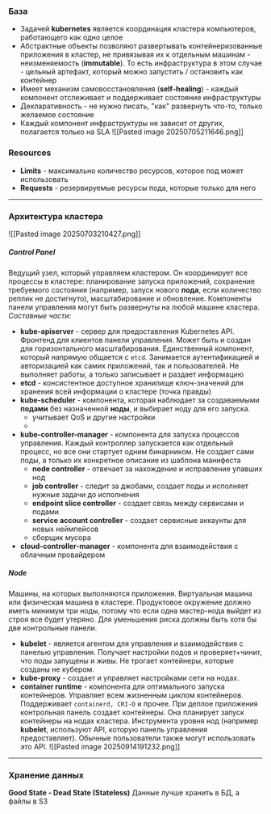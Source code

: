 ### База
- Задачей **kubernetes** является координация кластера компьютеров, работающего как одно целое
- Абстрактные объекты позволяют развертывать контейнеризованные приложения в кластер, не привязывая их к отдельным машинам - неизменяемость (**immutable**). То есть инфраструктура в этом случае - цельный артефакт, который можно запустить / остановить как контейнер
- Имеет механизм самовосстановления (**self-healing**) - каждый компонент отслеживает и поддерживает состояние инфраструктуры
- Декларативность - не нужно писать, "как" развернуть что-то, только желаемое состояние
- Каждый компонент инфраструктуры не зависит от других, полагается только на SLA
![[Pasted image 20250705211646.png]]
### Resources
- **Limits** - максимально количество ресурсов, которое под может использовать
- **Requests** - резервируемые ресурсы пода, которые только для него
***
### Архитектура кластера
![[Pasted image 20250703210427.png]]
##### Control Panel
Ведущий узел, который управляем кластером.
Он координирует все процессы в кластере: планирование запуска приложений, сохранение требуемого состояния (например, запуск нового **пода**, если количество реплик не достигнуто), масштабирование и обновление.
Компоненты панели управления могут быть развернуты на любой машине кластера.
*Составные части:*
- **kube-apiserver** - сервер для предоставления Kubernetes API. Фронтенд для клиентов панели управления. Может быть и создан для горизонтального масштабирования. Единственный компонент, который напрямую общается с `etcd`. Занимается аутентификацией и авторизацией как самих приложений, так и пользователей. Не выполняет работы, а только записывает и раздает информацию
- **etcd** - консистентное доступное хранилище ключ-значений для хранения всей информации о кластере (точка правды)
- **kube-scheduler** - компонента, которая наблюдает за создаваемыми **подами** без назначенной **ноды**, и выбирает ноду для его запуска.
	- учитывает QoS и другие настройки
	- 
- **kube-controller-manager** - компонента для запуска процессов управления. Каждый контроллер запускается как отдельный процесс, но все они стартует одним бинарником. Не создает сами поды, а только их конкретное описание из шаблона манифеста
	- **node controller** - отвечает за нахождение и исправление упавших нод
	- **job controller** - следит за джобами, создает поды и исполняет нужные задачи до исполнения
	- **endpoint slice controller** - создает связь между сервисами и подами
	- **service account controller** - создает сервисные аккаунты для новых неймпейсов
	- сборщик мусора
- **cloud-controller-manager** - компонента для взаимодействия с облачным провайдером
##### Node
Машины, на которых выполняются приложения. Виртуальная машина или физическая машина в кластере. Продуктовое окружение должно иметь минимум три ноды, потому что если одна мастер-нода выйдет из строя все будет утеряно. Для уменьшения риска должны быть хотя бы две контрольные панели.
- **kubelet** - является агентом для управления и взаимодействия с панелью управления. Получает настройки подов и проверяет+чинит, что поды запущены и живы. Не трогает контейнеры, которые созданы не кубером.
- **kube-proxy** - создает и управляет настройками сети на нодах.
- **container runtime** - компонента для оптимального запуска контейнеров. Управляет всем жизненным циклом контейнеров. Поддерживает `containerd, CRI-O` и прочее.
При деплое приложения контрольная панель создает контейнеры. Она планирует запуск контейнеры на нодах кластера. Инструмента уровня нод (например **kubelet**, используют API, которую панель управления предоставляет). Обычные пользователи также могут использовать это API.
![[Pasted image 20250914191232.png]]
***
### Хранение данных
**Good State - Dead State (Stateless)**
Данные лучше хранить в БД, а файлы в S3